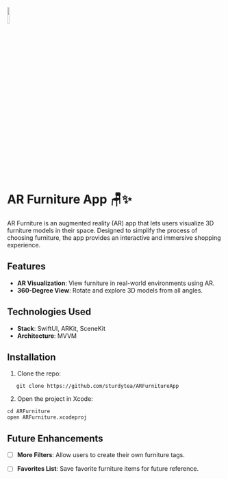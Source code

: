<div align="row">
  <img src="https://github.com/user-attachments/assets/369ea283-52e0-4af6-86ef-6a2f330377e6" style="width: 10%">  
  <h1>AR Furniture App 🪑✨</h1>
</div>

AR Furniture is an augmented reality (AR) app that lets users visualize 3D furniture models in their space. Designed to simplify the process of choosing furniture, the app provides an interactive and immersive shopping experience.

## Features 
- __AR Visualization__: View furniture in real-world environments using AR.
- __360-Degree View__: Rotate and explore 3D models from all angles.

## Technologies Used 
- __Stack__: SwiftUI, ARKit, SceneKit
- __Architecture__: MVVM
  
## Installation 
1. Clone the repo:
```
   git clone https://github.com/sturdytea/ARFurnitureApp
```

2. Open the project in Xcode:
```
cd ARFurniture
open ARFurniture.xcodeproj
```

## Future Enhancements 
- [ ] __More Filters__: Allow users to create their own furniture tags.
- [ ] __Favorites List__: Save favorite furniture items for future reference.


